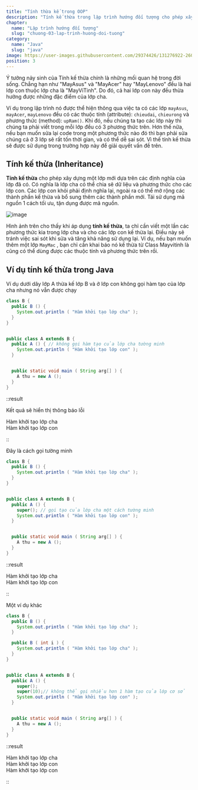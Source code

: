 ```yaml
---
title: "Tính thừa kế trong OOP"
description: "Tính kế thừa trong lập trình hướng đối tượng cho phép xây dựng một lớp mới dựa trên các định nghĩa của lớp đã có"
chapter:
  name: "Lập trình hướng đối tượng"
  slug: "chuong-03-lap-trinh-huong-doi-tuong"
category:
  name: "Java"
  slug: "java"
image: https://user-images.githubusercontent.com/29374426/131276922-2608f214-0690-4eb4-96e3-b7384d4b2df3.png
position: 3
---
```


Ý tưởng nảy sinh của Tính kế thừa chính là những mối quan hệ trong đời sống. Chẳng hạn như "MayAsus" và "MayAcer" hay "MayLenovo" đều là hai lớp con thuộc lớp cha là "MayViTinh". Do đó, cả hai lớp con này đều thừa hưởng được những đặc điểm của lớp cha.

Ví dụ trong lập trình nó được thể hiện thông qua việc ta có các lớp `mayAsus`, `mayAcer`, `mayLenovo` đều có các thuộc tính (attribute): `chieudai`, `chieurong` và phương thức (method): `upRam()`. Khi đó, nếu chúng ta tạo các lớp này thì chúng ta phải viết trong mỗi lớp đều có 3 phương thức trên. Hơn thế nữa, nếu bạn muốn sửa lại code trong một phương thức nào đó thì bạn phải sửa chúng cả ở 3 lớp sẽ rất tốn thời gian, và có thể dễ sai sót. Vì thế tính kế thừa sẽ được sử dụng trong trường hợp này để giải quyết vấn đề trên.

## Tính kế thừa (Inheritance)

**Tính kế thừa** cho phép xây dựng một lớp mới dựa trên các định nghĩa của lớp đã có. Có nghĩa là lớp cha có thể chia sẽ dữ liệu và phương thức cho các lớp con. Các lớp con khỏi phải định nghĩa lại, ngoài ra có thể mở rộng các thành phần kế thừa và bổ sung thêm các thành phần mới. Tái sử dụng mã nguồn 1 cách tối ưu, tận dụng được mã nguồn.

![image](https://user-images.githubusercontent.com/29374426/131276922-2608f214-0690-4eb4-96e3-b7384d4b2df3.png)

Hình ảnh trên cho thấy khi áp dụng **tính kế thừa**, ta chỉ cần viết một lần các phương thức kia trong lớp cha và cho các lớp con kế thừa lại. Điều này sẽ tránh việc sai sót khi sửa và tăng khả năng sử dụng lại. Ví dụ, nếu bạn muốn thêm một lớp `MayMac` , bạn chỉ cần khai báo nó kế thừa từ Class Mayvitinh là cũng có thể dùng được các thuộc tính và phương thức trên rồi.

## Ví dụ tính kế thừa trong Java

Ví dụ dưới dây lớp A thừa kế lớp B và ở lớp con không gọi hàm tạo của lớp cha nhưng nó vẫn được chạy

```java
class B {
  public B () {
    System.out.println ( "Hàm khởi tạo lớp cha" );
  }
}


public class A extends B {
  public A () { // không gọi hàm tạo của lớp cha tường minh
    System.out.println ( "Hàm khởi tạo lớp con" );
  }


  public static void main ( String arg[] ) {
    A thu = new A ();
  }
}
```

::result

Kết quả sẽ hiển thị thông báo lỗi

Hàm khởi tạo lớp cha<br/>
Hàm khởi tạo lớp con<br/>

::

Đây là cách gọi tường minh

```java
class B {
  public B () {
    System.out.println ( "Hàm khởi tạo lớp cha" );
  }
}


public class A extends B {
  public A () {
    super(); // gọi tạo của lớp cha một cách tường minh
    System.out.println ( "Hàm khởi tạo lớp con" );
  }


  public static void main ( String arg[] ) {
    A thu = new A ();
  }
}
```

::result

Hàm khởi tạo lớp cha<br/>
Hàm khởi tạo lớp con<br/>

::

Một ví dụ khác

```java
class B {
  public B () {
    System.out.println ( "Hàm khởi tạo lớp cha" );
  }

  public B ( int i ) {
    System.out.println ( "Hàm khởi tạo lớp cha" );
  }
}


public class A extends B {
  public A () {
    super();
    super(10);// không thể gọi nhiều hơn 1 hàm tạo của lớp cơ sở
    System.out.println ( "Hàm khởi tạo lớp con" );
  }


  public static void main ( String arg[] ) {
    A thu = new A ();
  }
}
```

::result

Hàm khởi tạo lớp cha<br/>
Hàm khởi tạo lớp con<br/>
Hàm khởi tạo lớp con

::
